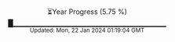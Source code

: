 <p align="center">
⏳Year Progress (5.75 %) <br>
█▁▁▁▁▁▁▁▁▁▁▁▁▁▁▁▁▁▁▁▁▁▁▁▁▁▁▁▁▁ <br>
<sub>Updated: Mon, 22 Jan 2024 01:19:04 GMT</sub>
</p>

